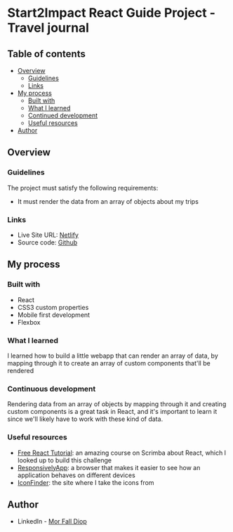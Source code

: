 # Start2Impact React Guide Project - Travel journal

## Table of contents

- [Overview](#overview)
  - [Guidelines](#guidelines)
  - [Links](#links)
- [My process](#my-process)
  - [Built with](#built-with)
  - [What I learned](#what-i-learned)
  - [Continued development](#continued-development)
  - [Useful resources](#useful-resources)
- [Author](#author)


## Overview

### Guidelines

The project must satisfy the following requirements:

- It must render the data from an array of objects about my trips

### Links

- Live Site URL: [Netlify](https://s2i-react-travel-journal.netlify.app/)
- Source code: [Github](https://github.com/diopmorfall/travel-journal/)

## My process

### Built with

- React
- CSS3 custom properties
- Mobile first development
- Flexbox

### What I learned

I learned how to build a little webapp that can render an array of data, by mapping through it to create an array of custom components that'll be rendered

### Continuous development

Rendering data from an array of objects by mapping through it and creating custom components is a great task in React, and it's important to learn it since we'll likely have to work with these kind of data.

### Useful resources

- [Free React Tutorial](https://scrimba.com/learn/learnreact/): an amazing course on Scrimba about React, which I looked up to build this challenge
- [ResponsivelyApp](https://responsively.app/): a browser that makes it easier to see how an application behaves on different devices
- [IconFinder](https://www.iconfinder.com/): the site where I take the icons from

## Author

- LinkedIn - [Mor Fall Diop](https://www.linkedin.com/in/mor-fall-diop-07b40a18b)
